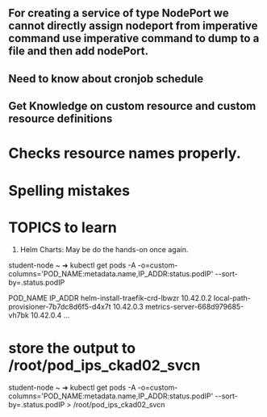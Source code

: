 ## For creating a service of type NodePort we cannot directly assign nodeport from imperative command use imperative command to dump to a file and then add nodePort.

## Need to know about cronjob schedule

## Get Knowledge on custom resource and custom resource definitions

# Checks resource names properly.

# Spelling mistakes


# TOPICS to learn
1. Helm Charts: May be do the hands-on once again.



student-node ~ ➜  kubectl get pods -A -o=custom-columns='POD_NAME:metadata.name,IP_ADDR:status.podIP' --sort-by=.status.podIP

POD_NAME                                  IP_ADDR
helm-install-traefik-crd-lbwzr            10.42.0.2
local-path-provisioner-7b7dc8d6f5-d4x7t   10.42.0.3
metrics-server-668d979685-vh7bk           10.42.0.4
...

# store the output to /root/pod_ips_ckad02_svcn
student-node ~ ➜  kubectl get pods -A -o=custom-columns='POD_NAME:metadata.name,IP_ADDR:status.podIP' --sort-by=.status.podIP > /root/pod_ips_ckad02_svcn
